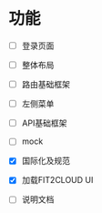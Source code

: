 # 功能

- [ ] 登录页面
- [ ] 整体布局
- [ ] 路由基础框架
- [ ] 左侧菜单
- [ ] API基础框架
- [ ] mock
- [x] 国际化及规范
- [x] 加载FIT2CLOUD UI
- [ ] 说明文档

